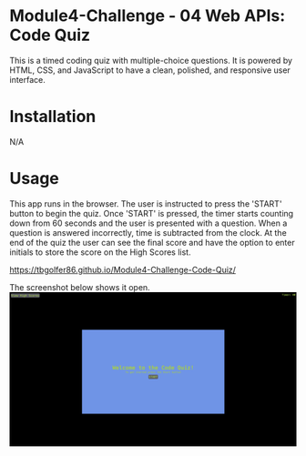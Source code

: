 # Module4-Challenge - 04 Web APIs: Code Quiz

This is a timed coding quiz with multiple-choice questions. It is powered by HTML, CSS, and JavaScript to have a clean, polished, and responsive user interface.

# Installation

N/A

# Usage

This app runs in the browser. The user is instructed to press the 'START' button to begin the quiz. Once 'START' is pressed, the timer starts counting down from 60 seconds and the user is presented with a question. When a question is answered incorrectly, time is subtracted from the clock. At the end of the quiz the user can see the final score and have the option to enter initials to store the score on the High Scores list. 

https://tbgolfer86.github.io/Module4-Challenge-Code-Quiz/

The screenshot below shows it open.
![alt text](Screenshot%202022-12-15%20at%201.25.55%20PM.png)
